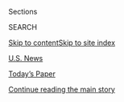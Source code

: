 <div id="app">

<div>

<div class="NYTAppHideMasthead css-zz1s19 e1suatyy0">

<div class="section css-ui9rw0 e1suatyy2">

<div class="css-11hrj97 er09x8g0">

<div class="css-6n7j50">

</div>

<span class="css-1dv1kvn">Sections</span>

<div class="css-10488qs">

<span class="css-1dv1kvn">SEARCH</span>

</div>

[Skip to content](#site-content)[Skip to site index](#site-index)

</div>

<div id="masthead-section-label" class="css-1fnb9ct eaxe0e00">

[U.S. News](https://www.nytimes.com/section/us)

</div>

<div class="css-10698na e1huz5gh0">

</div>

</div>

<div id="masthead-bar-one" class="section hasLinks css-15hmgas e1csuq9d3">

<div class="css-uqyvli e1csuq9d0">

</div>

<div class="css-1uqjmks e1csuq9d1">

</div>

<div class="css-9e9ivx">

[](https://myaccount.nytimes.com/auth/login?response_type=cookie&client_id=vi)

</div>

<div class="css-1bvtpon e1csuq9d2">

[Today’s Paper](https://www.nytimes.com/section/todayspaper)

</div>

</div>

</div>

</div>

<div data-aria-hidden="false">

<div id="site-content" role="main">

<div id="top-wrapper" class="css-15p45cc eaca97t0" type="top">

<div id="top-slug" class="css-19x0jxb eaca97t1" hidden="">

Advertisement

</div>

[Continue reading the main story](#after-top)

<div class="ad top-wrapper" style="text-align:center;height:100%;display:block;min-height:90px">

<div id="top" class="place-ad" data-position="top" data-size-key="top">

</div>

</div>

<div id="after-top">

</div>

</div>

<div id="collection-us" class="section css-15h4p1b e9abtgs0">

<div class="css-1j21atc e1svk9qx1">

<div class="css-fmiefx e1svk9qx2">

<div class="css-1hk7r2m eu54l5x0">

<div id="sponsor-wrapper" class="css-7a1pgi eaca97t0" type="sponsor" hidden="">

<div id="sponsor-slug" class="css-1l4mleb eaca97t1" hidden="">

Supported by

</div>

[Continue reading the main story](#after-sponsor)

<div id="sponsor" class="ad sponsor-wrapper" style="text-align:left;height:100%;display:block">

</div>

<div id="after-sponsor">

</div>

</div>

</div>

</div>

<div class="css-nfcc9b e1svk9qx3">

<div class="css-vl9dhg e1svk9qx5">

<div class="css-1nrhkj6 e1svk9qx6">

# U.S. News

<div class="follow-button-placeholder" data-collection-id="">

</div>

</div>

</div>

</div>

</div>

<div class="css-4svvz1 ekkqrpp0">

<div id="collection-highlights-container" class="section css-18l1u7x e46isfb1">

<div class="css-m1whxf ekkqrpp1">

## Highlights

1.  ![<span class="css-1nk1g0h e1oaj3zl2"><span class="css-1dv1kvn">Credit</span></span>](https://static01.nyt.com/images/2020/08/07/us/07VIRUS-STURGIS/07VIRUS-STURGIS-threeByTwoMediumAt2X-v2.jpg)
    
    <div class="css-xbztij">
    
    <div class="css-1hyfx7x">
    
    [![](https://static01.nyt.com/images/2020/08/07/us/07VIRUS-STURGIS/07VIRUS-STURGIS-thumbStandard.jpg)](/2020/08/07/us/sturgis-motorcyle-rally.html)
    
    </div>
    
    ## [‘If We Get It, We Chose to Be Here’: Despite Virus, Thousands Converge on Sturgis for Huge Rally](/2020/08/07/us/sturgis-motorcyle-rally.html)
    
    Tens of thousands of motorcyclists roared into the western South
    Dakota community on Friday, lining Main Street from end to end, for
    the start of the annual Sturgis Motorcycle Rally.
    
    <span class="css-me3p27"></span><span class="css-1dydysp e4e4i5l3"></span><span class="css-9voj2j">By
    <span class="css-1baulvz last-byline" itemprop="name">Mark
    Walker</span></span>
    
    </div>

2.  1.  ![<span class="css-1nk1g0h e1oaj3zl2"><span class="css-1dv1kvn">Credit</span>Lathan
        Goumas/News & Daily Advance, via Associated
        Press</span>](https://static01.nyt.com/images/2020/08/07/us/07FALWELL/merlin_138408084_e14442df-3463-4fee-97d1-3b8713c33f4a-threeByTwoMediumAt2X.jpg)
        
        <div class="css-1r9cexg">
        
        <div class="css-1ox3lt4">
        
        [![](https://static01.nyt.com/images/2020/08/07/us/07FALWELL/07FALWELL-thumbStandard.jpg)](/2020/08/07/us/falwell-liberty.html)
        
        </div>
        
        ## [Falwell Taking Leave From Liberty University Amid Photo Uproar](/2020/08/07/us/falwell-liberty.html)
        
        Jerry Falwell Jr., the college’s president and a supporter of
        President Trump, agreed to a request by the school’s board of
        trustees.
        
        <span class="css-me3p27"></span><span class="css-1dydysp e4e4i5l3"></span><span class="css-9voj2j">By
        <span class="css-1baulvz last-byline" itemprop="name">Elizabeth
        Dias</span></span>
        
        </div>
    
    2.  ![<span class="css-1nk1g0h e1oaj3zl2"><span class="css-1dv1kvn">Credit</span>Mark
        Wickens for The New York
        Times</span>](https://static01.nyt.com/images/2020/08/07/us/07virus-lostsummer1/merlin_174847689_c980ca80-f75b-47c2-9851-5c954ced82a6-threeByTwoMediumAt2X.jpg)
        
        <div class="css-1r9cexg">
        
        <div class="css-1ox3lt4">
        
        [![](https://static01.nyt.com/images/2020/08/07/us/07virus-lostsummer1/merlin_174847689_c980ca80-f75b-47c2-9851-5c954ced82a6-thumbStandard.jpg)](/2020/08/07/us/remote-learning-fall-2020.html)
        
        </div>
        
        ## [Lost Summer: How Schools Missed a Chance to Fix Remote Learning](/2020/08/07/us/remote-learning-fall-2020.html)
        
        Education leaders spent months preparing to reopen classrooms.
        But with online learning set to continue for millions of
        students this fall, schools must catch up with reality.
        
        <span class="css-me3p27"></span><span class="css-1dydysp e4e4i5l3"></span><span class="css-9voj2j">By
        <span class="css-1baulvz last-byline" itemprop="name">Dana
        Goldstein</span></span>
        
        </div>
    
    3.  ![<span class="css-1nk1g0h e1oaj3zl2"><span class="css-1dv1kvn">Credit</span>Grant
        Hindsley for The New York
        Times</span>](https://static01.nyt.com/images/2020/09/03/us/03CHAZ1/merlin_174979071_1ce12ee2-37f8-44d8-8a9c-d593f10b64ca-threeByTwoMediumAt2X.jpg)
        
        <div class="css-1r9cexg">
        
        <div class="css-1ox3lt4">
        
        [![](https://static01.nyt.com/images/2020/09/03/us/03CHAZ1/03CHAZ1-thumbStandard.jpg)](/2020/08/07/us/defund-police-seattle-protests.html)
        
        </div>
        
        ## [Abolish the Police? Those Who Survived the Chaos in Seattle Aren’t So Sure](/2020/08/07/us/defund-police-seattle-protests.html)
        
        What is it like when a city abandons a neighborhood and the
        police vanish? Business owners describe a harrowing experience
        of calling for help and being left all alone.
        
        <span class="css-me3p27"></span><span class="css-1dydysp e4e4i5l3"></span><span class="css-9voj2j">By
        <span class="css-1baulvz last-byline" itemprop="name">Nellie
        Bowles</span></span>
        
        </div>

</div>

</div>

<div id="mid1-wrapper" class="css-1mn4oms eaca97t0" type="rank">

<div id="mid1-slug" class="css-1tag3rd eaca97t1">

Advertisement

</div>

[Continue reading the main story](#after-mid1)

<div id="mid1" class="ad mid1-wrapper" style="text-align:center;height:100%;display:block">

</div>

<div id="after-mid1">

</div>

</div>

</div>

<div class="css-185go5a e1o5byef0">

<div class="css-15cbhtu">

  - [Latest](#stream-panel)
  - <span class="css-6n7j50">Search</span>
    <div class="control">
    <div class="label-container css-1dv1kvn">
    Search
    </div>
    <div class="css-wm4t3d">
    **<span id="clear-search-input" class="css-1dv1kvn">Clear this text
    input</span>
    </div>
    </div>
    <span class="css-1iovbfw"></span>

<div id="stream-panel" class="section css-8msx5b e1jz0cab1">

<div class="css-13mho3u">

1.  
    
    <div class="css-1cp3ece">
    
    <div class="css-1l4spti">
    
    [](/2020/08/08/obituaries/robbie-waters-dead-coronavirus.html)
    
    <div class="css-79elbk">
    
    ![](https://static01.nyt.com/images/2020/08/11/obituaries/06Waters/06Waters-thumbWide.jpg?quality=75&auto=webp&disable=upscale)
    
    </div>
    
    ### <span class="css-m70j1g">Those We’ve Lost</span>
    
    ## Robbie Waters, an Old-School Cop and Legislator, Dies at 84
    
    A Sacramento fixture, Mr. Waters drove a 1932 Ford and crossed paths
    with Patty Hearst and Squeaky Fromme. He died of the coronavirus.
    
    <div class="css-1nqbnmb ea5icrr0">
    
    By <span class="css-1n7hynb">John Leland</span>
    
    </div>
    
    </div>
    
    <div class="css-1lc2l26 e1xfvim33">
    
    </div>
    
    </div>

2.  
    
    <div class="css-1cp3ece">
    
    <div class="css-1l4spti">
    
    [](/2020/08/08/us/marines-training-accident-recovered.html)
    
    <div class="css-79elbk">
    
    ![](https://static01.nyt.com/images/2020/08/08/multimedia/08xp-marines-recovered-pix/08xp-marines-recovered-pix-thumbWide.jpg?quality=75&auto=webp&disable=upscale)
    
    </div>
    
    ## Remains of Sailor and 7 Marines Killed in Training Accident Are Recovered
    
    The servicemen had been missing since the amphibious assault vehicle
    they were in sank off the coast of Southern California on July 30.
    
    <div class="css-1nqbnmb ea5icrr0">
    
    By <span class="css-1n7hynb">Bryan Pietsch</span>
    
    </div>
    
    </div>
    
    <div class="css-1lc2l26 e1xfvim33">
    
    </div>
    
    </div>

3.  
    
    <div class="css-1cp3ece">
    
    <div class="css-1l4spti">
    
    [](/2020/08/08/us/politics/voting-nov-3-election.html)
    
    <div class="css-79elbk">
    
    ![](https://static01.nyt.com/images/2020/08/09/us/politics/09DC-VOTING-print1/09DC-VOTING-print1-thumbWide-v2.jpg?quality=75&auto=webp&disable=upscale)
    
    </div>
    
    ## The Voting Will End Nov. 3. The Legal Battle Probably Won’t.
    
    As the two parties clash over how to conduct an election in a
    pandemic, President Trump’s litigiousness and unfounded claims of
    fraud have increased the likelihood of epic postelection court
    fights.
    
    <div class="css-1nqbnmb ea5icrr0">
    
    By <span class="css-1n7hynb">Peter Baker, Nick Corasaniti, Michael
    S. Schmidt <span>and</span> Maggie Haberman</span>
    
    </div>
    
    </div>
    
    <div class="css-1lc2l26 e1xfvim33">
    
    </div>
    
    </div>

4.  
    
    <div class="css-1cp3ece">
    
    <div class="css-1l4spti">
    
    [](/video/us/100000007279713/sturgis-motorcycle-rally-coronavirus.html)
    
    <div class="css-79elbk">
    
    ![](https://static01.nyt.com/images/2020/08/07/us/07VIRUS-STURGIS/07VIRUS-STURGIS-thumbWide-v2.jpg?quality=75&auto=webp&disable=upscale)
    
    </div>
    
    ### <span class="css-5xm8y ezz4tcd1">Times</span><span class="css-1a54gqt">Video</span>
    
    ## Despite Pandemic, Thousands Attend Sturgis Motorcycle Rally
    
    Bikers gathered in the western South Dakota community for the annual
    10-day motorcycle rally, despite objections from residents who
    feared it could be a superspreader event.
    
    <div class="css-1nqbnmb ea5icrr0">
    
    By <span class="css-1n7hynb">Reuters</span>
    
    </div>
    
    </div>
    
    <div class="css-1lc2l26 e1xfvim33">
    
    </div>
    
    </div>

5.  
    
    <div class="css-1cp3ece">
    
    <div class="css-1l4spti">
    
    [](/2020/08/08/us/politics/kristi-noem-pence-trump.html)
    
    <div class="css-79elbk">
    
    ![](https://static01.nyt.com/images/2020/08/08/us/politics/08trump-noem1/08trump-noem1-thumbWide.jpg?quality=75&auto=webp&disable=upscale)
    
    </div>
    
    ## How Kristi Noem, Mt. Rushmore and Trump Fueled Speculation About Pence’s Job
    
    After Ms. Noem, the South Dakota governor, flew to Washington on Air
    Force One, rumors about her ambitions ensued. She made a second trip
    to smooth things over with Mike Pence.
    
    <div class="css-1nqbnmb ea5icrr0">
    
    By <span class="css-1n7hynb">Jonathan Martin <span>and</span> Maggie
    Haberman</span>
    
    </div>
    
    </div>
    
    <div class="css-1lc2l26 e1xfvim33">
    
    </div>
    
    </div>

6.  
    
    <div class="css-1cp3ece">
    
    <div class="css-1l4spti">
    
    [](/video/us/politics/100000007279339/trump-says-he-will-act-on-his-own-if-congress-doesnt-agree-on-relief.html)
    
    <div class="css-79elbk">
    
    ![](https://static01.nyt.com/images/2020/09/07/business/07vid-trump/merlin_175454148_1e78cac3-71ad-4b03-9e30-8f47b4d5da81-thumbWide.jpg?quality=75&auto=webp&disable=upscale)
    
    </div>
    
    ### <span class="css-5xm8y ezz4tcd1">Times</span><span class="css-1a54gqt">Video</span>
    
    ## Trump Threatens to Use Executive Order for ‘Critical Relief’
    
    Though it’s unclear whether he has the authority to do so, President
    Trump said on Friday that if Congress did not reach an agreement, he
    would act unilaterally to extend a coronavirus economic aid package.
    
    <div class="css-1nqbnmb ea5icrr0">
    
    By <span class="css-1n7hynb">Reuters</span>
    
    </div>
    
    </div>
    
    <div class="css-1lc2l26 e1xfvim33">
    
    </div>
    
    </div>

7.  
    
    <div class="css-1cp3ece">
    
    <div class="css-1l4spti">
    
    [](/2020/08/08/us/politics/nancy-pelosi-coronavirus-relief.html)
    
    <div class="css-79elbk">
    
    ![](https://static01.nyt.com/images/2020/08/09/us/politics/09DC-Pelosi-print1/08DC-Pelosi1-thumbWide.jpg?quality=75&auto=webp&disable=upscale)
    
    </div>
    
    ### <span class="css-m70j1g">News analysis</span>
    
    ## Pelosi Is Playing Hardball on Coronavirus Relief. She Thinks She’ll Win.
    
    Emboldened by Republican divisions and a favorable political
    landscape, the speaker is refusing to agree to a narrow relief
    measure, unbothered by charges that she is an impediment to a deal.
    
    <div class="css-1nqbnmb ea5icrr0">
    
    By <span class="css-1n7hynb">Emily Cochrane <span>and</span>
    Nicholas Fandos</span>
    
    </div>
    
    </div>
    
    <div class="css-1lc2l26 e1xfvim33">
    
    </div>
    
    </div>

8.  
    
    <div class="css-1cp3ece">
    
    <div class="css-1l4spti">
    
    [](/2020/08/08/science/coronavirus-spread-air-conditioning.html)
    
    <div class="css-79elbk">
    
    ![](https://static01.nyt.com/images/2020/08/05/nyregion/05xp-virus-aircon/05xp-virus-aircon-thumbWide.jpg?quality=75&auto=webp&disable=upscale)
    
    </div>
    
    ## Your Hot-Weather Guide to Coronavirus, Air-Conditioning and Airflow
    
    Indoor air is riskier than outdoor air. So what do you do if it’s
    really hot out?
    
    <div class="css-1nqbnmb ea5icrr0">
    
    By <span class="css-1n7hynb">Heather Murphy</span>
    
    </div>
    
    </div>
    
    <div class="css-1lc2l26 e1xfvim33">
    
    </div>
    
    </div>

9.  
    
    <div class="css-1cp3ece">
    
    <div class="css-1l4spti">
    
    [](/2020/08/08/us/pajamas-school-springfield-dress-code.html)
    
    <div class="css-79elbk">
    
    ![](https://static01.nyt.com/images/2020/09/07/multimedia/07xp-dress-code/07xp-dress-code-thumbWide-v2.jpg?quality=75&auto=webp&disable=upscale)
    
    </div>
    
    ## No Pajama Pants Allowed While Learning From Home, Illinois District Says
    
    The Springfield, Ill., school district said it would require
    students to follow its dress code regardless of how classes are
    held.
    
    <div class="css-1nqbnmb ea5icrr0">
    
    By <span class="css-1n7hynb">Will Wright</span>
    
    </div>
    
    </div>
    
    <div class="css-1lc2l26 e1xfvim33">
    
    </div>
    
    </div>

10. 
    
    <div class="css-1cp3ece">
    
    <div class="css-1l4spti">
    
    [](/2020/08/08/world/coronavirus-updates.html)
    
    <div class="css-79elbk">
    
    ![](https://static01.nyt.com/images/2020/08/03/us/us-briefing-promo-image-print/us-briefing-promo-image-thumbWide.jpg?quality=75&auto=webp&disable=upscale)
    
    </div>
    
    ## Coronavirus Live Updates: Weeks Before Classes Start, Colleges Make Reopening Plans
    
    Talks on a new U.S. pandemic relief package are stalled and its
    crucial benefits are expiring. President Trump said he would use
    executive orders to provide aid, but it is unclear whether he has
    the power to do so.
    
    <div class="css-1nqbnmb ea5icrr0">
    
    </div>
    
    </div>
    
    <div class="css-1lc2l26 e1xfvim33">
    
    </div>
    
    </div>

<div class="css-13mho3u">

<div class="css-1t62hi8">

<div class="css-1stvaey">

Show More

<div>

<div style="border:0;clip:rect(0 0 0 0);height:1px;margin:-1px;overflow:hidden;white-space:nowrap;padding:0;width:1px;position:absolute" role="log" data-aria-live="assertive">

</div>

<div style="border:0;clip:rect(0 0 0 0);height:1px;margin:-1px;overflow:hidden;white-space:nowrap;padding:0;width:1px;position:absolute" role="log" data-aria-live="assertive">

</div>

<div style="border:0;clip:rect(0 0 0 0);height:1px;margin:-1px;overflow:hidden;white-space:nowrap;padding:0;width:1px;position:absolute" role="log" data-aria-live="polite">

</div>

<div style="border:0;clip:rect(0 0 0 0);height:1px;margin:-1px;overflow:hidden;white-space:nowrap;padding:0;width:1px;position:absolute" role="log" data-aria-live="polite">

</div>

</div>

</div>

</div>

</div>

</div>

<div class="css-g6hk37 supplemental">

<div id="mid2-wrapper" class="css-10wkyv7 eaca97t0" type="lede">

<div id="mid2-slug" class="css-1tag3rd eaca97t1">

Advertisement

</div>

[Continue reading the main story](#after-mid2)

<div id="mid2" class="ad mid2-wrapper" style="text-align:center;height:100%;display:block;min-height:250px">

</div>

<div id="after-mid2">

</div>

</div>

<div id="mktg-wrapper" class="css-oxle51 eaca97t0" type="mktg">

<div id="mktg-slug" class="css-1tag3rd eaca97t1">

Advertisement

</div>

[Continue reading the main story](#after-mktg)

<div id="mktg" class="ad mktg-wrapper" style="text-align:center;height:100%;display:block">

</div>

<div id="after-mktg">

</div>

</div>

</div>

</div>

</div>

</div>

</div>

</div>

## Site Index

<div>

</div>

## Site Information Navigation

  - [© <span>2020</span> <span>The New York Times
    Company</span>](https://help.nytimes.com/hc/en-us/articles/115014792127-Copyright-notice)

<!-- end list -->

  - [NYTCo](https://www.nytco.com/)
  - [Contact
    Us](https://help.nytimes.com/hc/en-us/articles/115015385887-Contact-Us)
  - [Work with us](https://www.nytco.com/careers/)
  - [Advertise](https://nytmediakit.com/)
  - [T Brand Studio](http://www.tbrandstudio.com/)
  - [Your Ad
    Choices](https://www.nytimes.com/privacy/cookie-policy#how-do-i-manage-trackers)
  - [Privacy](https://www.nytimes.com/privacy)
  - [Terms of
    Service](https://help.nytimes.com/hc/en-us/articles/115014893428-Terms-of-service)
  - [Terms of
    Sale](https://help.nytimes.com/hc/en-us/articles/115014893968-Terms-of-sale)
  - [Site Map](https://spiderbites.nytimes.com)
  - [Help](https://help.nytimes.com/hc/en-us)
  - [Subscriptions](https://www.nytimes.com/subscription?campaignId=37WXW)

</div>

</div>
